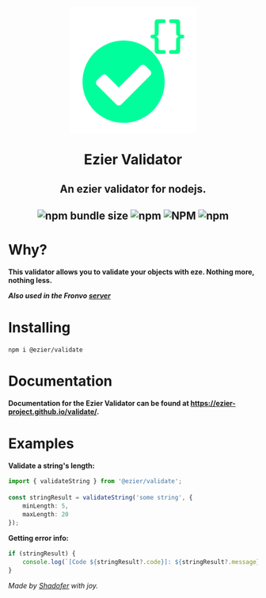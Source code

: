 <h1 align='center'><img src='https://raw.githubusercontent.com/ezier-project/validate/master/images/validate.svg' alt='Ezier Validator logo'>

Ezier Validator</h1>

<h2 align='center'>An ezier validator for nodejs.</h2>

<h2 align='center'>

![npm bundle size](https://img.shields.io/bundlephobia/min/@ezier/validate?style=for-the-badge) ![npm](https://img.shields.io/npm/dm/@ezier/validate?style=for-the-badge) ![NPM](https://img.shields.io/npm/l/@ezier/validate?style=for-the-badge) ![npm](https://img.shields.io/npm/v/@ezier/validate?style=for-the-badge)

# Why?

**This validator allows you to validate your objects with eze.
Nothing more, nothing less.**

***Also used in the Fronvo [server](https://github.com/Fronvo/fronvo)***

# Installing

```
npm i @ezier/validate
```

# Documentation
**Documentation for the Ezier Validator can be found at https://ezier-project.github.io/validate/.**

# Examples

**Validate a string's length:**

```ts
import { validateString } from '@ezier/validate';

const stringResult = validateString('some string', {
    minLength: 5,
    maxLength: 20
});
```

**Getting error info:**

```ts
if (stringResult) {
    console.log(`[Code ${stringResult?.code}]: ${stringResult?.message}`);
}
```

<i>Made by [Shadofer](https://github.com/shadofer) with joy.</i>
